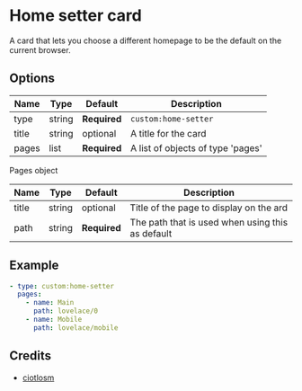 # Home setter card

A card that lets you choose a different homepage to be the default on the current browser.

## Options

| Name | Type | Default | Description
| ---- | ---- | ------- | -----------
| type | string | **Required** | `custom:home-setter`
| title | string | optional | A title for the card
| pages | list | **Required** | A list of objects of type 'pages'

Pages object

| Name | Type | Default | Description
| ---- | ---- | ------- | -----------
| title | string | optional | Title of the page to display on the ard
| path | string | **Required** | The path that is used when using this as default

## Example

```yaml
- type: custom:home-setter
  pages:
    - name: Main
      path: lovelace/0
    - name: Mobile
      path: lovelace/mobile
```

## Credits
- [ciotlosm](https://github.com/ciotlosm)
